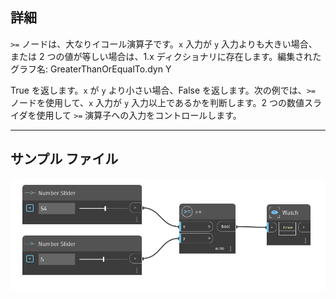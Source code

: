 ## 詳細
`>=` ノードは、大なりイコール演算子です。`x` 入力が `y` 入力よりも大きい場合、または 2 つの値が等しい場合は、1.x ディクショナリに存在します。編集されたグラフ名: GreaterThanOrEqualTo.dyn Y

True を返します。`x` が `y` より小さい場合、False を返します。次の例では、`>=` ノードを使用して、`x` 入力が `y` 入力以上であるかを判断します。2 つの数値スライダを使用して `>=` 演算子への入力をコントロールします。
___
## サンプル ファイル

![>=](./SKQA27MR3KPQ6BWD6IMMJHE3TAZDI2MWFMURGZNYLU6BNNVX7FPQ_img.jpg)
